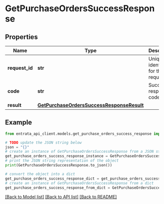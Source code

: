 # GetPurchaseOrdersSuccessResponse


## Properties

Name | Type | Description | Notes
------------ | ------------- | ------------- | -------------
**request_id** | **str** | Unique identifier for the request. | 
**code** | **str** | Success response code. | 
**result** | [**GetPurchaseOrdersSuccessResponseResult**](GetPurchaseOrdersSuccessResponseResult.md) |  | 

## Example

```python
from entrata_api_client.models.get_purchase_orders_success_response import GetPurchaseOrdersSuccessResponse

# TODO update the JSON string below
json = "{}"
# create an instance of GetPurchaseOrdersSuccessResponse from a JSON string
get_purchase_orders_success_response_instance = GetPurchaseOrdersSuccessResponse.from_json(json)
# print the JSON string representation of the object
print(GetPurchaseOrdersSuccessResponse.to_json())

# convert the object into a dict
get_purchase_orders_success_response_dict = get_purchase_orders_success_response_instance.to_dict()
# create an instance of GetPurchaseOrdersSuccessResponse from a dict
get_purchase_orders_success_response_from_dict = GetPurchaseOrdersSuccessResponse.from_dict(get_purchase_orders_success_response_dict)
```
[[Back to Model list]](../README.md#documentation-for-models) [[Back to API list]](../README.md#documentation-for-api-endpoints) [[Back to README]](../README.md)


